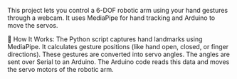 This project lets you control a 6-DOF robotic arm using your hand gestures through a webcam. It uses MediaPipe for hand tracking and Arduino to move the servos.

🧠 How It Works:
    The Python script captures hand landmarks using MediaPipe.
    It calculates gesture positions (like hand open, closed, or finger directions).
    These gestures are converted into servo angles.
    The angles are sent over Serial to an Arduino.
    The Arduino code reads this data and moves the servo motors of the robotic arm.

